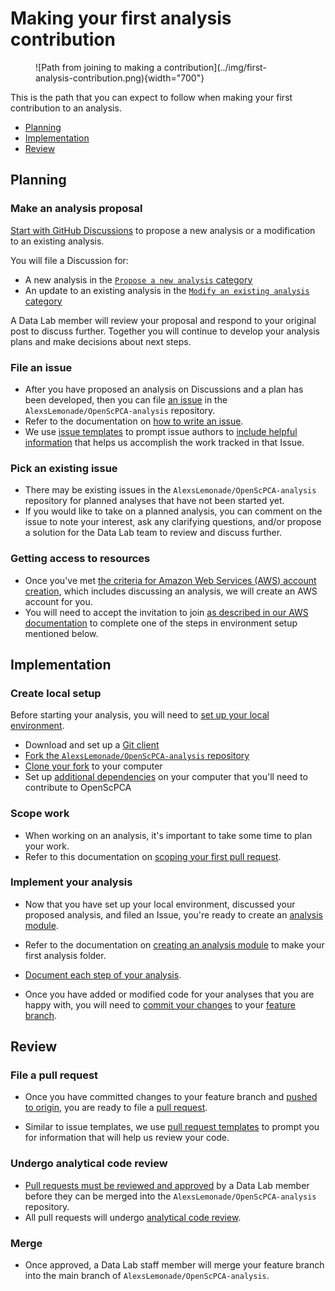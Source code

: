 # Making your first analysis contribution

<figure markdown="span">
      ![Path from joining to making a contribution](../img/first-analysis-contribution.png){width="700"}
</figure>

This is the path that you can expect to follow when making your first contribution to an analysis.

* [Planning](#planning)
* [Implementation](#implementation)
* [Review](#review)

## Planning

### Make an analysis proposal

[Start with GitHub Discussions](https://github.com/AlexsLemonade/OpenScPCA-analysis/discussions/111) to propose a new analysis or a modification to an existing analysis.

You will file a Discussion for:

* A new analysis in the [`Propose a new analysis` category](https://github.com/AlexsLemonade/OpenScPCA-analysis/discussions/categories/propose-a-new-analysis)
* An update to an existing analysis in the [`Modify an existing analysis` category](https://github.com/AlexsLemonade/OpenScPCA-analysis/discussions/categories/modify-an-existing-analysis)

A Data Lab member will review your proposal and respond to your original post to discuss further.
Together you will continue to develop your analysis plans and make decisions about next steps.

### File an issue

* After you have proposed an analysis on Discussions and a plan has been developed, then you can file [an issue](../communications-tools/github-issues/index.md) in the `AlexsLemonade/OpenScPCA-analysis` repository.
* Refer to the documentation on [how to write an issue](../communications-tools/github-issues/writing-issues.md).
* We use [issue templates](../communications-tools/github-issues/issue-templates.md) to prompt issue authors to [include helpful information](../communications-tools/github-issues/what-makes-a-good-issue.md) that helps us accomplish the work tracked in that Issue.

### Pick an existing issue

* There may be existing issues in the `AlexsLemonade/OpenScPCA-analysis` repository for planned analyses that have not been started yet.
* If you would like to take on a planned analysis, you can comment on the issue to note your interest, ask any clarifying questions, and/or propose a solution for the Data Lab team to review and discuss further.

### Getting access to resources

* Once you've met [the criteria for Amazon Web Services (AWS) account creation](accessing-resources/index.md#getting-access-to-aws), which includes discussing an analysis, we will create an AWS account for you.
* You will need to accept the invitation to join [as described in our AWS documentation](../software-platforms/aws/index.md#joining-iam-identity-center) to complete one of the steps in environment setup mentioned below.

## Implementation

### Create local setup

Before starting your analysis, you will need to [set up your local environment](../technical-setup/index.md).

* Download and set up a [Git client](../technical-setup/install-a-git-client.md)
* [Fork the `AlexsLemonade/OpenScPCA-analysis` repository](../technical-setup/fork-the-repo.md)
* [Clone your fork](../technical-setup/clone-the-repo.md) to your computer
* Set up [additional dependencies](../technical-setup/environment-setup/index.md) on your computer that you'll need to contribute to OpenScPCA

### Scope work

* When working on an analysis, it's important to take some time to plan your work.
* Refer to this documentation on [scoping your first pull request](../contributing-to-analyses/creating-pull-requests/scoping-pull-requests.md).

### Implement your analysis

* Now that you have set up your local environment, discussed your proposed analysis, and filed an Issue, you're ready to create an [analysis module](../contributing-to-analyses/analysis-modules/index.md).

* Refer to the documentation on [creating an analysis module](../contributing-to-analyses/analysis-modules/creating-a-module.md) to make your first analysis folder.

* [Document each step of your analysis](../contributing-to-analyses/analysis-modules/documenting-analysis.md).

* Once you have added or modified code for your analyses that you are happy with, you will need to [commit your changes](../contributing-to-analyses/working-with-git/making-commits.md) to your [feature branch](../contributing-to-analyses/working-with-git/working-with-branches.md).


## Review

### File a pull request

* Once you have committed changes to your feature branch and [pushed to origin](../contributing-to-analyses/working-with-git/push-to-origin.md), you are ready to file a [pull request](../contributing-to-analyses/creating-pull-requests/index.md).


* Similar to issue templates, we use [pull request templates](../contributing-to-analyses/creating-pull-requests/pull-request-template.md) to prompt you for information that will help us review your code.

### Undergo analytical code review

* [Pull requests must be reviewed and approved](../contributing-to-analyses/creating-pull-requests/index.md#the-pull-request-review-process) by a Data Lab member before they can be merged into the `AlexsLemonade/OpenScPCA-analysis` repository.
* All pull requests will undergo [analytical code review](../contributing-to-analyses/pr-review-and-merge/index.md).

### Merge

* Once approved, a Data Lab staff member will merge your feature branch into the main branch of `AlexsLemonade/OpenScPCA-analysis`. <!-- STUB_LINK: add link to merge docs -->
